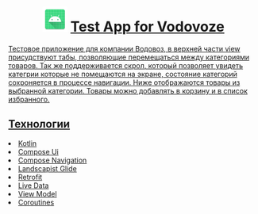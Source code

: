 <h1 align = "center"><a href="https://github.com/evgeny5454/vodovoz_test_app/blob/master/apk/app-debug.apk?raw=true" target="_blank"><img src="https://raw.githubusercontent.com/evgeny5454/vodovoz_test_app/master/app/src/main/res/mipmap-xxxhdpi/ic_launcher.webp" height="50"/></a>
  <span> <a href="https://github.com/evgeny5454/vodovoz_test_app/blob/master/apk/app-debug.apk?raw=true" itemprop="name"</a>Test App for Vodovoze</span></h1>

Тестовое приложение для компании Водовоз, в верхней части view присудствуют табы, позволяющие перемещаться между категориями товаров. Так же поддерживается скрол, который позволяет увидеть категрии которые не помещаются на экране, состояние категорий сохроняется в процессе навигации.
Ниже отображаются товары из выбранной категории. Товары можно добавлять в корзину и в список избранного.


<h2><span itemprop="name">Технологии</span> </h2>
<li>Kotlin</li>
<li>Compose Ui</li>
<li>Compose Navigation</li>
<li>Landscapist Glide</li>
<li>Retrofit</li>
<li>Live Data</li>
<li>View Model</li>
<li>Coroutines</li>
